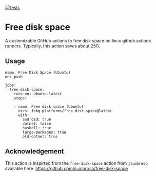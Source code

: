 [![tests](https://github.com/fcbg-platforms/free-disk-space/actions/workflows/test.yaml/badge.svg?branch=main)](https://github.com/fcbg-platforms/free-disk-space/actions/workflows/test.yaml)

# Free disk space

A customizable GitHub actions to free disk space on linux github actions runners.
Typically, this action saves about 25G.

## Usage

```
name: Free Disk Space (Ubuntu)
on: push

jobs:
  free-disk-space:
    runs-on: ubuntu-latest
    steps:

    - name: Free disk space (Ubuntu)
      uses: fcbg-platforms/free-disk-space@latest
      with:
        android: true
        dotnet: false
        haskell: true
        large-packages: true
        old-dotnet: true
```

## Acknowledgement

This action is inspirted from the `free-disk-space` action from `jlumbroso` available
here: https://github.com/jlumbroso/free-disk-space
